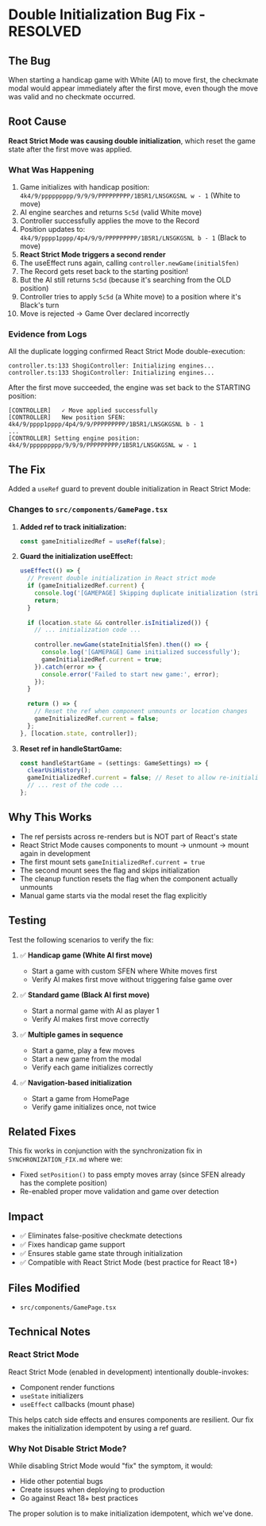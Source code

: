 # Double Initialization Bug Fix - RESOLVED

## The Bug

When starting a handicap game with White (AI) to move first, the checkmate modal would appear immediately after the first move, even though the move was valid and no checkmate occurred.

## Root Cause

**React Strict Mode was causing double initialization**, which reset the game state after the first move was applied.

### What Was Happening

1. Game initializes with handicap position: `4k4/9/ppppppppp/9/9/9/PPPPPPPPP/1B5R1/LNSGKGSNL w - 1` (White to move)
2. AI engine searches and returns `5c5d` (valid White move)
3. Controller successfully applies the move to the Record
4. Position updates to: `4k4/9/pppp1pppp/4p4/9/9/PPPPPPPPP/1B5R1/LNSGKGSNL b - 1` (Black to move)
5. **React Strict Mode triggers a second render** 
6. The useEffect runs again, calling `controller.newGame(initialSfen)`
7. The Record gets reset back to the starting position!
8. But the AI still returns `5c5d` (because it's searching from the OLD position)
9. Controller tries to apply `5c5d` (a White move) to a position where it's Black's turn
10. Move is rejected → Game Over declared incorrectly

### Evidence from Logs

All the duplicate logging confirmed React Strict Mode double-execution:
```
controller.ts:133 ShogiController: Initializing engines...
controller.ts:133 ShogiController: Initializing engines...
```

After the first move succeeded, the engine was set back to the STARTING position:
```
[CONTROLLER]   ✓ Move applied successfully
[CONTROLLER]   New position SFEN: 4k4/9/pppp1pppp/4p4/9/9/PPPPPPPPP/1B5R1/LNSGKGSNL b - 1
...
[CONTROLLER] Setting engine position: 4k4/9/ppppppppp/9/9/9/PPPPPPPPP/1B5R1/LNSGKGSNL w - 1
```

## The Fix

Added a `useRef` guard to prevent double initialization in React Strict Mode:

### Changes to `src/components/GamePage.tsx`

1. **Added ref to track initialization:**
   ```typescript
   const gameInitializedRef = useRef(false);
   ```

2. **Guard the initialization useEffect:**
   ```typescript
   useEffect(() => {
     // Prevent double initialization in React strict mode
     if (gameInitializedRef.current) {
       console.log('[GAMEPAGE] Skipping duplicate initialization (strict mode)');
       return;
     }
     
     if (location.state && controller.isInitialized()) {
       // ... initialization code ...
       
       controller.newGame(stateInitialSfen).then(() => {
         console.log('[GAMEPAGE] Game initialized successfully');
         gameInitializedRef.current = true;
       }).catch(error => {
         console.error('Failed to start new game:', error);
       });
     }
     
     return () => {
       // Reset the ref when component unmounts or location changes
       gameInitializedRef.current = false;
     };
   }, [location.state, controller]);
   ```

3. **Reset ref in handleStartGame:**
   ```typescript
   const handleStartGame = (settings: GameSettings) => {
     clearUsiHistory();
     gameInitializedRef.current = false; // Reset to allow re-initialization
     // ... rest of the code ...
   };
   ```

## Why This Works

- The ref persists across re-renders but is NOT part of React's state
- React Strict Mode causes components to mount → unmount → mount again in development
- The first mount sets `gameInitializedRef.current = true`
- The second mount sees the flag and skips initialization
- The cleanup function resets the flag when the component actually unmounts
- Manual game starts via the modal reset the flag explicitly

## Testing

Test the following scenarios to verify the fix:

1. ✅ **Handicap game (White AI first move)**
   - Start a game with custom SFEN where White moves first
   - Verify AI makes first move without triggering false game over
   
2. ✅ **Standard game (Black AI first move)**
   - Start a normal game with AI as player 1
   - Verify AI makes first move correctly

3. ✅ **Multiple games in sequence**
   - Start a game, play a few moves
   - Start a new game from the modal
   - Verify each game initializes correctly

4. ✅ **Navigation-based initialization**
   - Start a game from HomePage
   - Verify game initializes once, not twice

## Related Fixes

This fix works in conjunction with the synchronization fix in `SYNCHRONIZATION_FIX.md` where we:
- Fixed `setPosition()` to pass empty moves array (since SFEN already has the complete position)
- Re-enabled proper move validation and game over detection

## Impact

- ✅ Eliminates false-positive checkmate detections
- ✅ Fixes handicap game support
- ✅ Ensures stable game state through initialization
- ✅ Compatible with React Strict Mode (best practice for React 18+)

## Files Modified

- `src/components/GamePage.tsx`

## Technical Notes

### React Strict Mode

React Strict Mode (enabled in development) intentionally double-invokes:
- Component render functions
- `useState` initializers
- `useEffect` callbacks (mount phase)

This helps catch side effects and ensures components are resilient. Our fix makes the initialization idempotent by using a ref guard.

### Why Not Disable Strict Mode?

While disabling Strict Mode would "fix" the symptom, it would:
- Hide other potential bugs
- Create issues when deploying to production
- Go against React 18+ best practices

The proper solution is to make initialization idempotent, which we've done.

